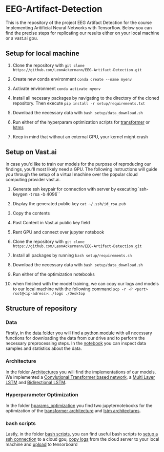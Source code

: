 # EEG-Artifact-Detection

This is the repository of the project EEG Artifact Detection for the course Implementing Aritificial Neural Networks with Tensorflow. Below you can find the precise steps for replicating our results either on your local machine or a vast.ai gpu.

## Setup for local machine

1. Clone the repository with `git clone https://github.com/LeonAckermann/EEG-Artifact-Detection.git`

2. Create new conda environment `conda create --name myenv`

3. Activate environment `conda activate myenv`

4. Install all necesary packages by navigating to the directory of the cloned repository. Then execute `pip install -r setup/requirements.txt`

5. Download the necessary data with `bash setup/data_download.sh`

6. Run either of the hyperparam optimization scripts for [transformer](hyperparams_optimization/transformer_architecture_tuning.ipynb) or [lstms](hyperparams_optimization/lstm_architecture_tuning.ipynb)

7. Keep in mind that without an external GPU, your kernel might crash

## Setup on Vast.ai 

In case you'd like to train our models for the purpose of reproducing our findings, you'll most likely need a GPU. The following instructions will guide you through
the setup of a virtual machine over the popular cloud computing provider vast.ai. 

1. Generate ssh keypair for connection with server by executing `ssh-keygen -t rsa -b 4096``

2. Display the generated public key `cat ~/.ssh/id_rsa.pub`

3. Copy the contents

4. Past Content in Vast.ai public key field

5. Rent GPU and connect over jupyter notebook

6. Clone the repository with `git clone https://github.com/LeonAckermann/EEG-Artifact-Detection.git`

7. Install all packages by running `bash setup/requirements.sh`

8. Download the necessary data with `bash setup/data_download.sh`

9. Run either of the optimization notebooks

10. when finished with the model training, we can copy our logs and models to our local machine with the following command `scp -r -P <port> root@<ip-adress>:./logs ./Desktop`


## Structure of repository

### Data
Firstly, in the [data folder](data) you will find a [python module](data/data.py) with all necessary functions for downloading the data from our drive and to perform the necessary preprocessing steps. In the [notebook](data/data_statistics_visualisations.ipynb) you can inspect data samples and statistics about the data.

### Architecture
In the folder [Architectures](architectures) you will find the implementations of our models. We implemented a [Convlutional Transformer based network](architectures/CCNAttentionNetwork.py), a [Multi Layer LSTM](architectures/MultiLayerLSTM.py) and [Bidirectional LSTM](architectures/BidirectionalLSTM.py).

### Hyperparameter Optimization
In the folder [hparams_optimization](hyerparams_optimization) you find two jupyternotebooks for the optimization of the [transformer architecture](hyperparams_optimization/transformer_architecture_tuning.ipynb) and [lstm architectures](hyperparams_optimization/lstm_architecture_tuning.ipynb).


### bash scripts

Lastly, in the folder [bash scripts](bash_scripts), you can find useful bash scripts to [setup a ssh connection](bash_scripts/vast_setup.md) to a cloud gpu, [copy logs](bash_scripts/copy_remote_to_local.sh) from the cloud server to your local machine and [upload](bash_scripts/save_logs_to_tensorboard.sh) to tensorboard
